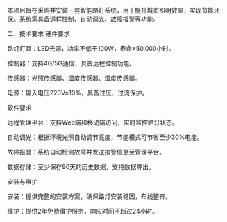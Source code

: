 本项目旨在采购并安装一套智能路灯系统，用于提升城市照明效率，实现节能环保。系统需具备远程控制、自动调光、故障报警等功能。

二、技术要求
硬件要求 

路灯灯具：LED光源，功率不低于100W，寿命≥50,000小时。

控制器：支持4G/5G通信，具备远程控制功能。

传感器：光照传感器、温度传感器、湿度传感器。

电源：输入电压220V±10%，具备过压、过流保护。

软件要求

远程管理平台：支持Web端和移动端访问，实时监控路灯状态。

自动调光：根据环境光照自动调节亮度，节能模式可节省至少30%电能。

故障报警：系统自动检测故障并发送报警信息至管理平台。

数据存储：至少保存90天的历史数据，支持数据导出。

安装与维护

安装：提供完整的安装方案，确保路灯安装稳固，布线整齐。

维护：提供2年免费维护服务，响应时间不超过24小时。